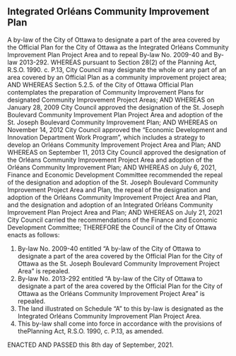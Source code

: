 ## Integrated Orléans Community Improvement Plan

A by-law of the City of Ottawa to designate a part of the area covered by the Official Plan for the City of Ottawa as the Integrated Orléans Community Improvement Plan Project Area and to repeal By-law No. 2009-40 and By-law 2013-292.
WHEREAS pursuant to Section 28(2) of the Planning Act, R.S.O. 1990. c. P.13, City Council may designate the whole or any part of an area covered by an Official Plan as a community improvement project area;
AND WHEREAS Section 5.2.5. of the City of Ottawa Official Plan contemplates the preparation of Community Improvement Plans for designated Community Improvement Project Areas;
AND WHEREAS on January 28, 2009 City Council approved the designation of the St. Joseph Boulevard Community Improvement Plan Project Area and adoption of the St. Joseph Boulevard Community Improvement Plan;
AND WHEREAS on November 14, 2012 City Council approved the “Economic Development and Innovation Department Work Program”, which includes a strategy to develop an Orléans Community Improvement Project Area and Plan;
AND WHEREAS on September 11, 2013 City Council approved the designation of the Orléans Community Improvement Project Area and adoption of the Orléans Community Improvement Plan;
AND WHEREAS on July 6, 2021, Finance and Economic Development Committee recommended the repeal of the designation and adoption of the St. Joseph Boulevard Community Improvement Project Area and Plan, the repeal of the designation and adoption of the Orléans Community Improvement Project Area and Plan, and the designation and adoption of an Integrated Orléans Community Improvement Plan Project Area and Plan;
AND WHEREAS on July 21, 2021 City Council carried the recommendations of the Finance and Economic Development Committee;
THEREFORE the Council of the City of Ottawa enacts as follows:
1. By-law No. 2009-40 entitled “A by-law of the City of Ottawa to designate a part of the area covered by the Official Plan for the City of Ottawa as the St. Joseph Boulevard Community Improvement Project Area” is repealed.
1. By-law No. 2013-292 entitled “A by-law of the City of Ottawa to designate a part of the area covered by the Official Plan for the City of Ottawa as the Orléans Community Improvement Project Area” is repealed.
1. The land illustrated on Schedule “A” to this by-law is designated as the Integrated Orléans Community Improvement Plan Project Area.
1. This by-law shall come into force in accordance with the provisions of thePlanning Act, R.S.O. 1990, c. P.13, as amended.

ENACTED AND PASSED this 8th day of September, 2021.